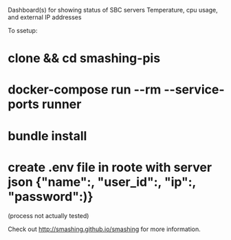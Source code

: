 Dashboard(s) for showing status of SBC servers
Temperature, cpu usage, and external IP addresses

To ssetup:
# clone && cd smashing-pis
# docker-compose run --rm --service-ports runner
# bundle install
# create .env file in roote with server json {"name":, "user_id":, "ip":, "password":)}
(process not actually tested)

Check out http://smashing.github.io/smashing for more information.
